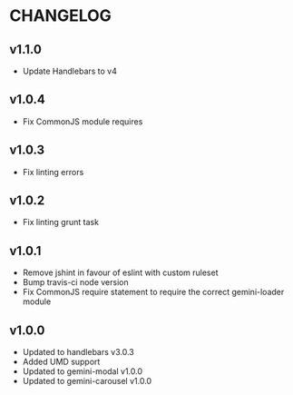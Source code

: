 # CHANGELOG

## v1.1.0

  - Update Handlebars to v4

## v1.0.4

  - Fix CommonJS module requires

## v1.0.3

  - Fix linting errors

## v1.0.2

  - Fix linting grunt task

## v1.0.1

  - Remove jshint in favour of eslint with custom ruleset
  - Bump travis-ci node version
  - Fix CommonJS require statement to require the correct gemini-loader module

## v1.0.0

  - Updated to handlebars v3.0.3
  - Added UMD support
  - Updated to gemini-modal v1.0.0
  - Updated to gemini-carousel v1.0.0
